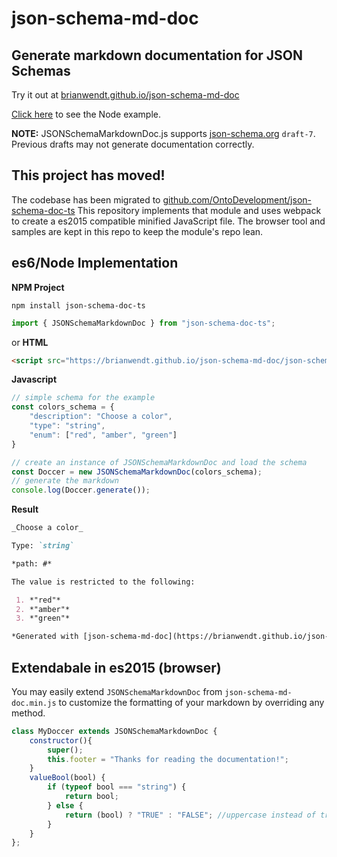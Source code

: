 
# json-schema-md-doc
## Generate markdown documentation for JSON Schemas
Try it out at [brianwendt.github.io/json-schema-md-doc](https://brianwendt.github.io/json-schema-md-doc)

[Click here](https://github.com/BrianWendt/json-schema-md-doc/tree/master/samples/node) to see the Node example.

**NOTE:** JSONSchemaMarkdownDoc.js supports [json-schema.org](https://json-schema.org/) `draft-7`. Previous drafts may not generate documentation correctly.

## This project has moved!
The codebase has been migrated to [github.com/OntoDevelopment/json-schema-doc-ts](https://github.com/OntoDevelopment/json-schema-doc-ts)
This repository implements that module and uses webpack to create a es2015 compatible minified JavaScript file. The browser tool and samples are kept in this repo to keep the module's repo lean. 

## es6/Node Implementation
**NPM Project**
```
npm install json-schema-doc-ts
```

```javascript
import { JSONSchemaMarkdownDoc } from "json-schema-doc-ts";
```
or
**HTML**
``` html
<script src="https://brianwendt.github.io/json-schema-md-doc/json-schema-md-doc.min.js"></script>
```
**Javascript**
``` javascript
// simple schema for the example
const colors_schema = {
	"description": "Choose a color",
	"type": "string",
	"enum": ["red", "amber", "green"]
}

// create an instance of JSONSchemaMarkdownDoc and load the schema
const Doccer = new JSONSchemaMarkdownDoc(colors_schema);
// generate the markdown
console.log(Doccer.generate());
```
**Result**
``` markdown
_Choose a color_

Type: `string`

*path: #*

The value is restricted to the following: 

 1. *"red"*
 2. *"amber"*
 3. *"green"*

*Generated with [json-schema-md-doc](https://brianwendt.github.io/json-schema-md-doc/)*
```

## Extendabale in es2015 (browser)
You may easily extend `JSONSchemaMarkdownDoc` from `json-schema-md-doc.min.js` to customize the formatting of your markdown by overriding any method.
``` javascript
class MyDoccer extends JSONSchemaMarkdownDoc {
    constructor(){
        super();
        this.footer = "Thanks for reading the documentation!";
    }
    valueBool(bool) {
        if (typeof bool === "string") {
            return bool;
        } else {
            return (bool) ? "TRUE" : "FALSE"; //uppercase instead of true/false
        }
    }
};
```
